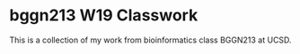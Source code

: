 # bggn213 W19 Classwork

This is a collection of my work from bioinformatics class BGGN213 at UCSD.
